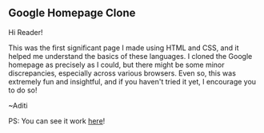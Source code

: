 ## Google Homepage Clone

Hi Reader!  

This was the first significant page I made using HTML and CSS, and it helped me understand the basics of these languages.
I cloned the Google homepage as precisely as I could, but there might be some minor discrepancies, especially across various browsers.
Even so, this was extremely fun and insightful, and if you haven't tried it yet, I encourage you to do so!

~Aditi

PS: You can see it work [here](https://g-aditi.github.io/google-homepage/)! 
